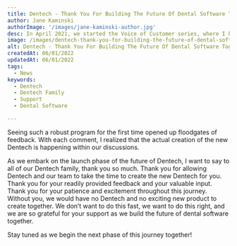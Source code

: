 ```yaml
---
title: Dentech - Thank You For Building The Future Of Dental Software Together
author: Jane Kaminski
authorImage: '/images/jane-kaminski-author.jpg'
desc: In April 2021, we started the Voice of Customer series, where I had the privilege to demo the brand new Dentech NextGen Practice Management Software with customers and gather your feedback and input. Your responses were overwhelming positive.
image: /images/dentech-thank-you-for-building-the-future-of-dental-software-together.webp
alt: Dentech - Thank You For Building The Future Of Dental Software Together
createdAt: 06/01/2022
updatedAt: 06/01/2022
tags:
  - News
keywords:
  - Dentech
  - Dentech Family
  - Support
  - Dental Software

---
```


Seeing such a robust program for the first time opened up floodgates of feedback. With each comment, I realized that the actual creation of the new Dentech is happening within our discussions.

As we embark on the launch phase of the future of Dentech, I want to say to all of our Dentech family, thank you so much. Thank you for allowing Dentech and our team to take the time to create the new Dentech for you. Thank you for your readily provided feedback and your valuable input. Thank you for your patience and excitement throughout this journey. Without you, we would have no Dentech and no exciting new product to create together. We don’t want to do this fast, we want to do this right, and we are so grateful for your support as we build the future of dental software together.

Stay tuned as we begin the next phase of this journey together!